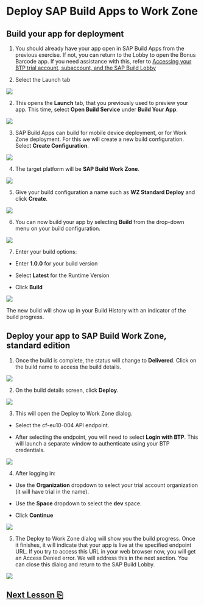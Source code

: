 # Deploy SAP Build Apps to Work Zone

## Build your app for deployment

1.  You should already have your app open in SAP Build Apps from the previous exercise. If not, you can return to the Lobby to open the Bonus Barcode app. If you need assistance with this, refer to [Accessing your BTP trial account, subaccount, and the SAP Build Lobby](../lobbyaccess/)

2. Select the Launch tab

<img src="images/image1.jpg" />

2. This opens the **Launch** tab, that you previously used to preview your app. This time, select **Open Build Service** under **Build Your App**.

<img src="images/image2.jpg" />

3. SAP Build Apps can build for mobile device deployment, or for Work Zone deployment. For this we will create a new build configuration. Select **Create Configuration**.

<img src="images/image3.jpg" />

4. The target platform will be **SAP Build Work Zone**.

<img src="images/image4.jpg" />

5. Give your build configuration a name such as **WZ Standard Deploy** and click **Create**.

<img src="images/image5.jpg" />

6. You can now build your app by selecting **Build** from the drop-down menu on your build configuration.

<img src="images/image6.jpg" />

7. Enter your build options:

- Enter **1.0.0** for your build version

- Select **Latest** for the Runtime Version

- Click **Build**

<img src="images/image7.jpg" />

The new build will show up in your Build History with an indicator of the build progress.

## Deploy your app to SAP Build Work Zone, standard edition

1. Once the build is complete, the status will change to **Delivered**. Click on the build name to access the build details.

<img src="images/image8.jpg" />

2. On the build details screen, click **Deploy**.

<img src="images/image9.jpg" />

3. This will open the Deploy to Work Zone dialog.

- Select the cf-eu10-004 API endpoint.

- After selecting the endpoint, you will need to select **Login with BTP**. This will launch a separate window to authenticate using your BTP credentials.

<img src="images/image10.jpg" />

4. After logging in:

- Use the **Organization** dropdown to select your trial account organization (it will have trial in the name).

- Use the **Space** dropdown to select the **dev** space.

- Click **Continue**

<img src="images/image11.jpg" />

5. The Deploy to Work Zone dialog will show you the build progress. Once it finishes, it will indicate that your app is live at the specified endpoint URL. If you try to access this URL in your web browser now, you will get an Access Denied error. We will address this in the next section. You can close this dialog and return to the SAP Build Lobby.

<img src="images/image12.jpg" />

## [Next Lesson ⎘](../ex4.2/)
